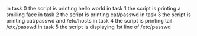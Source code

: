 in task 0 the script is printing hello world
in task 1 the script is printing a smilling face 
in task 2 the script is printing cat/passwd
in task 3 the script is printing cat/passwd and /etc/hosts
in task 4 the script is printing tail /etc/passwd
in task 5 the script is displaying 1st line of /etc/passwd